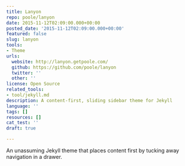 ```yaml
---
title: Lanyon
repo: poole/lanyon
date: 2015-11-12T02:09:00.000+00:00
posted_date: '2015-11-12T02:09:00.000+00:00'
featured: false
slug: lanyon
tools:
- Theme
urls:
  website: http://lanyon.getpoole.com/
  github: https://github.com/poole/lanyon
  twitter: ''
  other: ''
license: Open Source
related_tools:
- tool/jekyll.md
description: A content-first, sliding sidebar theme for Jekyll
language: ''
tags: []
resources: []
cat_test: ''
draft: true

---
```

An unassuming Jekyll theme that places content first by tucking away navigation in a drawer.